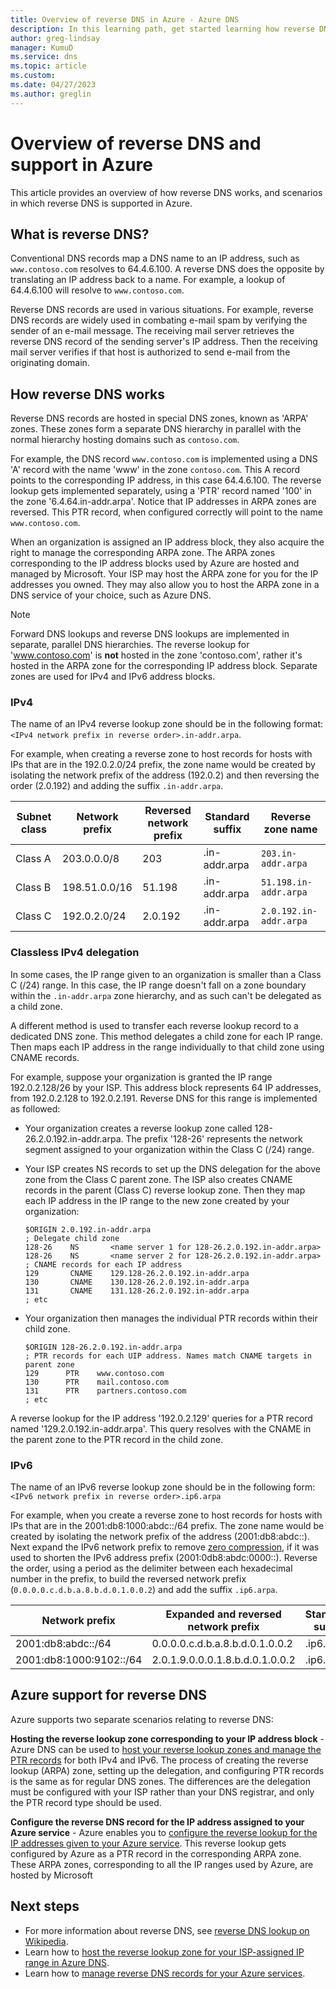 ```yaml
---
title: Overview of reverse DNS in Azure - Azure DNS
description: In this learning path, get started learning how reverse DNS works and how it can be used in Azure
author: greg-lindsay
manager: KumuD
ms.service: dns
ms.topic: article
ms.custom:
ms.date: 04/27/2023
ms.author: greglin
---
```


# Overview of reverse DNS and support in Azure

This article provides an overview of how reverse DNS works, and scenarios in which reverse DNS is supported in Azure.

## What is reverse DNS?

Conventional DNS records map a DNS name to an IP address, such as `www.contoso.com` resolves to 64.4.6.100. A reverse DNS does the opposite by translating an IP address back to a name. For example, a lookup of 64.4.6.100 will resolve to `www.contoso.com`.

Reverse DNS records are used in various situations. For example, reverse DNS records are widely used in combating e-mail spam by verifying the sender of an e-mail message.  The receiving mail server retrieves the reverse DNS record of the sending server's IP address. Then the receiving mail server verifies if that host is authorized to send e-mail from the originating domain.

## How reverse DNS works

Reverse DNS records are hosted in special DNS zones, known as 'ARPA' zones.  These zones form a separate DNS hierarchy in parallel with the normal hierarchy hosting domains such as `contoso.com`.

For example, the DNS record `www.contoso.com` is implemented using a DNS 'A' record with the name 'www' in the zone `contoso.com`. This A record points to the corresponding IP address, in this case 64.4.6.100.  The reverse lookup gets implemented separately, using a 'PTR' record named '100' in the zone '6.4.64.in-addr.arpa'. Notice that IP addresses in ARPA zones are reversed. This PTR record, when configured correctly will point to the name `www.contoso.com`.

When an organization is assigned an IP address block, they also acquire the right to manage the corresponding ARPA zone. The ARPA zones corresponding to the IP address blocks used by Azure are hosted and managed by Microsoft. Your ISP may host the ARPA zone for you for the IP addresses you owned. They may also allow you to host the ARPA zone in a DNS service of your choice, such as Azure DNS.

> [!NOTE]
> Forward DNS lookups and reverse DNS lookups are implemented in separate, parallel DNS hierarchies. The reverse lookup for 'www.contoso.com' is **not** hosted in the zone 'contoso.com', rather it's hosted in the ARPA zone for the corresponding IP address block. Separate zones are used for IPv4 and IPv6 address blocks.

### IPv4

The name of an IPv4 reverse lookup zone should be in the following format:
`<IPv4 network prefix in reverse order>.in-addr.arpa`.

For example, when creating a reverse zone to host records for hosts with IPs that are in the 192.0.2.0/24 prefix, the zone name would be created by isolating the network prefix of the address (192.0.2) and then reversing the order (2.0.192) and adding the suffix `.in-addr.arpa`.

|Subnet class|Network prefix  |Reversed network prefix  |Standard suffix  |Reverse zone name |
|-------|----------------|------------|-----------------|---------------------------|
|Class A|203.0.0.0/8     | 203        | .in-addr.arpa   | `203.in-addr.arpa`        |
|Class B|198.51.0.0/16   | 51.198     | .in-addr.arpa   | `51.198.in-addr.arpa`     |
|Class C|192.0.2.0/24    | 2.0.192    | .in-addr.arpa   | `2.0.192.in-addr.arpa`    |

### Classless IPv4 delegation

In some cases, the IP range given to an organization is smaller than a Class C (/24) range. In this case, the IP range doesn't fall on a zone boundary within the `.in-addr.arpa` zone hierarchy, and as such can't be delegated as a child zone.

A different method is used to transfer each reverse lookup record to a dedicated DNS zone. This method delegates a child zone for each IP range. Then maps each IP address in the range individually to that child zone using CNAME records.

For example, suppose your organization is granted the IP range 192.0.2.128/26 by your ISP. This address block represents 64 IP addresses, from 192.0.2.128 to 192.0.2.191. Reverse DNS for this range is implemented as followed:
- Your organization creates a reverse lookup zone called 128-26.2.0.192.in-addr.arpa. The prefix '128-26' represents the network segment assigned to your organization within the Class C (/24) range.
- Your ISP creates NS records to set up the DNS delegation for the above zone from the Class C parent zone. The ISP also creates CNAME records in the parent (Class C) reverse lookup zone. Then they map each IP address in the IP range to the new zone created by your organization:

    ```
    $ORIGIN 2.0.192.in-addr.arpa
    ; Delegate child zone
    128-26    NS       <name server 1 for 128-26.2.0.192.in-addr.arpa>
    128-26    NS       <name server 2 for 128-26.2.0.192.in-addr.arpa>
    ; CNAME records for each IP address
    129       CNAME    129.128-26.2.0.192.in-addr.arpa
    130       CNAME    130.128-26.2.0.192.in-addr.arpa
    131       CNAME    131.128-26.2.0.192.in-addr.arpa
    ; etc
    ```

- Your organization then manages the individual PTR records within their child zone.

    ```
    $ORIGIN 128-26.2.0.192.in-addr.arpa
    ; PTR records for each UIP address. Names match CNAME targets in parent zone
    129      PTR    www.contoso.com
    130      PTR    mail.contoso.com
    131      PTR    partners.contoso.com
    ; etc
    ```

A reverse lookup for the IP address '192.0.2.129' queries for a PTR record named '129.2.0.192.in-addr.arpa'. This query resolves with the CNAME in the parent zone to the PTR record in the child zone.

### IPv6

The name of an IPv6 reverse lookup zone should be in the following form: `<IPv6 network prefix in reverse order>.ip6.arpa`

For example, when you create a reverse zone to host records for hosts with IPs that are in the 2001:db8:1000:abdc::/64 prefix. The zone name would be created by isolating the network prefix of the address (2001:db8:abdc::). Next expand the IPv6 network prefix to remove [zero compression](/previous-versions/windows/it-pro/windows-server-2003/cc781672(v=ws.10)), if it was used to shorten the IPv6 address prefix (2001:0db8:abdc:0000::). Reverse the order, using a period as the delimiter between each hexadecimal number in the prefix, to build the reversed network prefix (`0.0.0.0.c.d.b.a.8.b.d.0.1.0.0.2`) and add the suffix `.ip6.arpa`.


|Network prefix  |Expanded and reversed network prefix |Standard suffix |Reverse zone name  |
|---------|---------|---------|---------|
|2001:db8:abdc::/64    | 0.0.0.0.c.d.b.a.8.b.d.0.1.0.0.2        | .ip6.arpa        | `0.0.0.0.c.d.b.a.8.b.d.0.1.0.0.2.ip6.arpa`       |
|2001:db8:1000:9102::/64    | 2.0.1.9.0.0.0.1.8.b.d.0.1.0.0.2        | .ip6.arpa        | `2.0.1.9.0.0.0.1.8.b.d.0.1.0.0.2.ip6.arpa`        |


## Azure support for reverse DNS

Azure supports two separate scenarios relating to reverse DNS:

**Hosting the reverse lookup zone corresponding to your IP address block** -
Azure DNS can be used to [host your reverse lookup zones and manage the PTR records](dns-reverse-dns-hosting.md) for both IPv4 and IPv6. The process of creating the reverse lookup (ARPA) zone, setting up the delegation, and configuring PTR records is the same as for regular DNS zones. The differences are the delegation must be configured with your ISP rather than your DNS registrar, and only the PTR record type should be used.

**Configure the reverse DNS record for the IP address assigned to your Azure service** - Azure enables you to [configure the reverse lookup for the IP addresses given to your Azure service](dns-reverse-dns-for-azure-services.md).  This reverse lookup gets configured by Azure as a PTR record in the corresponding ARPA zone.  These ARPA zones, corresponding to all the IP ranges used by Azure, are hosted by Microsoft

## Next steps

- For more information about reverse DNS, see [reverse DNS lookup on Wikipedia](https://en.wikipedia.org/wiki/Reverse_DNS_lookup).
- Learn how to [host the reverse lookup zone for your ISP-assigned IP range in Azure DNS](dns-reverse-dns-for-azure-services.md).
- Learn how to [manage reverse DNS records for your Azure services](dns-reverse-dns-for-azure-services.md).
